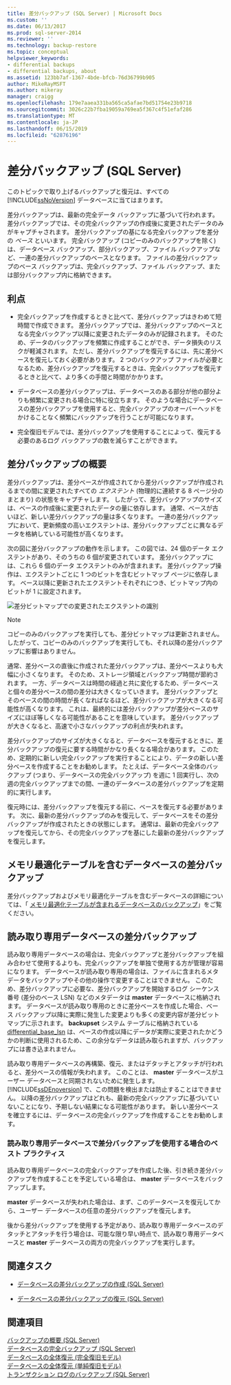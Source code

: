 ```yaml
---
title: 差分バックアップ (SQL Server) | Microsoft Docs
ms.custom: ''
ms.date: 06/13/2017
ms.prod: sql-server-2014
ms.reviewer: ''
ms.technology: backup-restore
ms.topic: conceptual
helpviewer_keywords:
- differential backups
- differential backups, about
ms.assetid: 123bb7af-1367-4bde-bfcb-76d36799b905
author: MikeRayMSFT
ms.author: mikeray
manager: craigg
ms.openlocfilehash: 179e7aaea331ba565ca5afae7bd51754e23b9718
ms.sourcegitcommit: 3026c22b7fba19059a769ea5f367c4f51efaf286
ms.translationtype: MT
ms.contentlocale: ja-JP
ms.lasthandoff: 06/15/2019
ms.locfileid: "62876196"
---
```

# <a name="differential-backups-sql-server"></a>差分バックアップ (SQL Server)
  このトピックで取り上げるバックアップと復元は、すべての [!INCLUDE[ssNoVersion](../../includes/ssnoversion-md.md)] データベースに当てはまります。  
  
 差分バックアップは、最新の完全データ バックアップに基づいて行われます。 差分バックアップでは、その完全バックアップの作成後に変更されたデータのみがキャプチャされます。 差分バックアップの基になる完全バックアップを差分の *ベース* といいます。 完全バックアップ (コピーのみのバックアップを除く) は、データベース バックアップ、部分バックアップ、ファイル バックアップなど、一連の差分バックアップのベースとなります。 ファイルの差分バックアップのベース バックアップは、完全バックアップ、ファイル バックアップ、または部分バックアップ内に格納できます。  
  
  
##  <a name="Benefits"></a> 利点  
  
-   完全バックアップを作成するときと比べて、差分バックアップはきわめて短時間で作成できます。 差分バックアップでは、差分バックアップのベースとなる完全バックアップ以降に変更されたデータのみが記録されます。 そのため、データのバックアップを頻繁に作成することができ、データ損失のリスクが軽減されます。 ただし、差分バックアップを復元するには、先に差分ベースを復元しておく必要があります。 2 つのバックアップ ファイルが必要となるため、差分バックアップを復元するときは、完全バックアップを復元するときと比べて、より多くの手間と時間がかかります。  
  
-   データベースの差分バックアップは、データベースのある部分が他の部分よりも頻繁に変更される場合に特に役立ちます。 そのような場合にデータベースの差分バックアップを使用すると、完全バックアップのオーバーヘッドをかけることなく頻繁にバックアップを行うことが可能になります。  
  
-   完全復旧モデルでは、差分バックアップを使用することによって、復元する必要のあるログ バックアップの数を減らすことができます。  
  
##  <a name="Overview"></a> 差分バックアップの概要  
 差分バックアップは、差分ベースが作成されてから差分バックアップが作成されるまでの間に変更されたすべての *エクステント* (物理的に連続する 8 ページ分のまとまり) の状態をキャプチャします。 したがって、差分バックアップのサイズは、ベースの作成後に変更されたデータの量に依存します。 通常、ベースが古いほど、新しい差分バックアップの量は多くなります。 一連の差分バックアップにおいて、更新頻度の高いエクステントは、差分バックアップごとに異なるデータを格納している可能性が高くなります。  
  
 次の図に差分バックアップの動作を示します。 この図では、24 個のデータ エクステントがあり、そのうちの 6 個が変更されています。 差分バックアップには、これら 6 個のデータ エクステントのみが含まれます。 差分バックアップ操作は、エクステントごとに 1 つのビットを含むビットマップ ページに依存します。 ベース以降に更新されたエクステントそれぞれにつき、ビットマップ内のビットが 1 に設定されます。  
  
 ![差分ビットマップでの変更されたエクステントの識別](../../database-engine/media/bnr-how-diff-backups-work.gif "差分ビットマップでの変更されたエクステントの識別")  
  
> [!NOTE]  
>  コピーのみのバックアップを実行しても、差分ビットマップは更新されません。 したがって、コピーのみのバックアップを実行しても、それ以降の差分バックアップに影響はありません。  
  
 通常、差分ベースの直後に作成された差分バックアップは、差分ベースよりも大幅に小さくなります。 そのため、ストレージ領域とバックアップ時間が節約されます。 一方、データベースは時間の経過と共に変化するため、データベースと個々の差分ベースの間の差分は大きくなっていきます。 差分バックアップとそのベースの間の時間が長くなればなるほど、差分バックアップが大きくなる可能性が高くなります。 これは、最終的には差分バックアップが差分ベースのサイズにほぼ等しくなる可能性があることを意味しています。 差分バックアップが大きくなると、高速で小さなバックアップの利点が失われます。  
  
 差分バックアップのサイズが大きくなると、データベースを復元するときに、差分バックアップの復元に要する時間がかなり長くなる場合があります。 このため、定期的に新しい完全バックアップを実行することにより、データの新しい差分ベースを作成することをお勧めします。 たとえば、データベース全体のバックアップ (つまり、データベースの完全バックアップ) を週に 1 回実行し、次の週の完全バックアップまでの間、一連のデータベースの差分バックアップを定期的に実行します。  
  
 復元時には、差分バックアップを復元する前に、ベースを復元する必要があります。 次に、最新の差分バックアップのみを復元して、データベースをその差分バックアップが作成されたときの状態にします。 通常は、最新の完全バックアップを復元してから、その完全バックアップを基にした最新の差分バックアップを復元します。  
  
## <a name="differential-backups-of-databases-with-memory-optimized-tables"></a>メモリ最適化テーブルを含むデータベースの差分バックアップ  
 差分バックアップおよびメモリ最適化テーブルを含むデータベースの詳細については、「 [メモリ最適化テーブルが含まれるデータベースのバックアップ](../in-memory-oltp/memory-optimized-tables.md)」をご覧ください。  
  
##  <a name="ReadOnlyDbs"></a> 読み取り専用データベースの差分バックアップ  
 読み取り専用データベースの場合は、完全バックアップと差分バックアップを組み合わせて使用するよりも、完全バックアップを単独で使用する方が管理が容易になります。 データベースが読み取り専用の場合は、ファイルに含まれるメタデータをバックアップやその他の操作で変更することはできません。 このため、差分バックアップに必要な、差分バックアップを開始するログ シーケンス番号 (差分のベース LSN) などのメタデータは **master** データベースに格納されます。 データベースが読み取り専用のときに差分ベースを作成した場合、ベース バックアップ以降に実際に発生した変更よりも多くの変更内容が差分ビットマップに示されます。 **backupset** システム テーブルに格納されている [differential_base_lsn](/sql/relational-databases/system-tables/backupset-transact-sql) は、ベースの作成以降にデータが実際に変更されたかどうかの判断に使用されるため、この余分なデータは読み取られますが、バックアップには書き込まれません。  
  
 読み取り専用データベースの再構築、復元、またはデタッチとアタッチが行われると、差分ベースの情報が失われます。 このことは、 **master** データベースがユーザー データベースと同期されないために発生します。 [!INCLUDE[ssDEnoversion](../../includes/ssdenoversion-md.md)] で、この問題を検出または防止することはできません。 以降の差分バックアップはどれも、最新の完全バックアップに基づいていないことになり、予期しない結果になる可能性があります。 新しい差分ベースを確立するには、データベースの完全バックアップを作成することをお勧めします。  
  
### <a name="best-practices-for-using-differential-backups-with-a-read-only-database"></a>読み取り専用データベースで差分バックアップを使用する場合のベスト プラクティス  
 読み取り専用データベースの完全バックアップを作成した後、引き続き差分バックアップを作成することを予定している場合は、 **master** データベースをバックアップします。  
  
 **master** データベースが失われた場合は、まず、このデータベースを復元してから、ユーザー データベースの任意の差分バックアップを復元します。  
  
 後から差分バックアップを使用する予定があり、読み取り専用データベースのデタッチとアタッチを行う場合は、可能な限り早い時点で、読み取り専用データベースと **master** データベースの両方の完全バックアップを実行します。  
  
##  <a name="RelatedTasks"></a> 関連タスク  
  
-   [データベースの差分バックアップの作成 &#40;SQL Server&#41;](create-a-differential-database-backup-sql-server.md)  
  
-   [データベースの差分バックアップの復元 &#40;SQL Server&#41;](restore-a-differential-database-backup-sql-server.md)  
  
  
## <a name="see-also"></a>関連項目  
 [バックアップの概要 &#40;SQL Server&#41;](backup-overview-sql-server.md)   
 [データベースの完全バックアップ &#40;SQL Server&#41;](full-database-backups-sql-server.md)   
 [データベースの全体復元 &#40;完全復旧モデル&#41;](complete-database-restores-full-recovery-model.md)   
 [データベースの全体復元 &#40;単純復旧モデル&#41;](complete-database-restores-simple-recovery-model.md)   
 [トランザクション ログのバックアップ &#40;SQL Server&#41;](transaction-log-backups-sql-server.md)  
  
  
